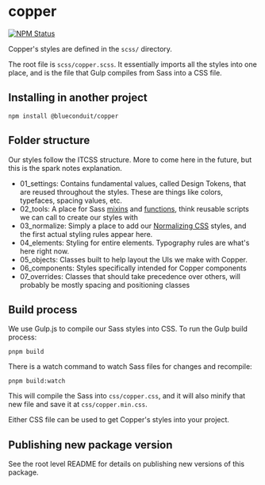 # copper

<a href="https://www.npmjs.com/package/@blueconduit/copper"><img alt="NPM Status" src="https://img.shields.io/npm/v/@blueconduit/copper?color=%235ca3ea"></a>

Copper's styles are defined in the `scss/` directory.

The root file is `scss/copper.scss`. It essentially imports all the styles into one place, and is the file that Gulp compiles from Sass into a CSS file.

## Installing in another project

```
npm install @blueconduit/copper
```

## Folder structure

Our styles follow the ITCSS structure. More to come here in the future, but this is the spark notes explanation.

- 01_settings: Contains fundamental values, called Design Tokens, that are reused throughout the styles. These are things like colors, typefaces, spacing values, etc.
- 02_tools: A place for Sass [mixins](https://sass-lang.com/documentation/at-rules/mixin) and [functions](https://sass-lang.com/documentation/at-rules/function), think reusable scripts we can call to create our styles with
- 03_normalize: Simply a place to add our [Normalizing CSS](https://necolas.github.io/normalize.css/) styles, and the first actual styling rules appear here.
- 04_elements: Styling for entire elements. Typography rules are what's here right now.
- 05_objects: Classes built to help layout the UIs we make with Copper.
- 06_components: Styles specifically intended for Copper components
- 07_overrides: Classes that should take precedence over others, will probably be mostly spacing and positioning classes

## Build process

We use Gulp.js to compile our Sass styles into CSS. To run the Gulp build process:

```
pnpm build
```

There is a watch command to watch Sass files for changes and recompile:

```
pnpm build:watch
```

This will compile the Sass into `css/copper.css`, and it will also minify that new file and save it at `css/copper.min.css`.

Either CSS file can be used to get Copper's styles into your project.

## Publishing new package version

See the root level README for details on publishing new versions of this package.
